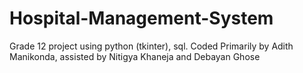 # Hospital-Management-System
Grade 12 project using python (tkinter), sql. Coded Primarily by Adith Manikonda, assisted by Nitigya Khaneja and Debayan Ghose
